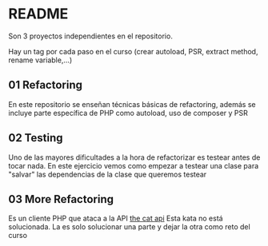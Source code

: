 # README #

Son 3 proyectos independientes en el repositorio.

Hay un tag por cada paso en el curso (crear autoload, PSR, extract method, rename variable,...)

## 01 Refactoring
En este repositorio se enseñan técnicas básicas de refactoring, además se incluye parte específica de PHP como autoload, uso de composer y PSR

## 02 Testing
Uno de las mayores dificultades a la hora de refactorizar es testear antes de tocar nada. En este ejercicio vemos como empezar a testear una clase para "salvar" las dependencias de la clase que queremos testear

## 03 More Refactoring
Es un cliente PHP que ataca a la API [the cat api](http://thecatapi.com/) Esta kata no está solucionada. La es solo solucionar una parte y dejar la otra como reto del curso